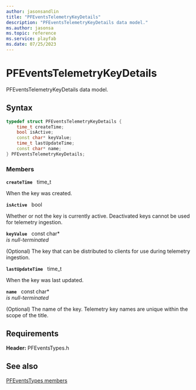```yaml
---
author: jasonsandlin
title: "PFEventsTelemetryKeyDetails"
description: "PFEventsTelemetryKeyDetails data model."
ms.author: jasonsa
ms.topic: reference
ms.service: playfab
ms.date: 07/25/2023
---
```


# PFEventsTelemetryKeyDetails  

PFEventsTelemetryKeyDetails data model.  

## Syntax  
  
```cpp
typedef struct PFEventsTelemetryKeyDetails {  
    time_t createTime;  
    bool isActive;  
    const char* keyValue;  
    time_t lastUpdateTime;  
    const char* name;  
} PFEventsTelemetryKeyDetails;  
```
  
### Members  
  
**`createTime`** &nbsp; time_t  
  
When the key was created.
  
**`isActive`** &nbsp; bool  
  
Whether or not the key is currently active. Deactivated keys cannot be used for telemetry ingestion.
  
**`keyValue`** &nbsp; const char*  
*is null-terminated*  
  
(Optional) The key that can be distributed to clients for use during telemetry ingestion.
  
**`lastUpdateTime`** &nbsp; time_t  
  
When the key was last updated.
  
**`name`** &nbsp; const char*  
*is null-terminated*  
  
(Optional) The name of the key. Telemetry key names are unique within the scope of the title.
  
  
## Requirements  
  
**Header:** PFEventsTypes.h
  
## See also  
[PFEventsTypes members](../pfeventstypes_members.md)  

  
  
